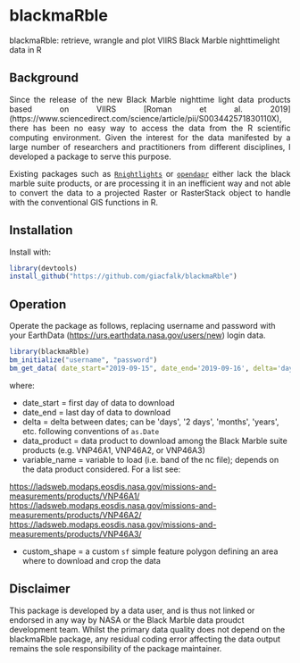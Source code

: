 # blackmaRble
blackmaRble: retrieve, wrangle and plot VIIRS Black Marble nighttimelight data in R

## Background

<div style="text-align: justify">
Since the release of the new Black Marble nighttime light data products based on VIIRS [Roman et al. 2019](https://www.sciencedirect.com/science/article/pii/S003442571830110X), there has been no easy way to access the data from the R scientific computing environment. Given the interest for the data manifested by a large number of researchers and practitioners from different disciplines, I developed a package to serve this purpose. 

Existing packages such as [`Rnightlights`](https://github.com/chrisvwn/Rnightlights) or [`opendapr`](https://github.com/ptaconet/opendapr)  either lack the black marble suite products, or are processing it in an inefficient way and not able to convert the data to a projected Raster or RasterStack object to handle with the conventional GIS functions in R.
</div>

## Installation

Install with:

``` r
library(devtools)
install_github("https://github.com/giacfalk/blackmaRble")
```
## Operation

Operate the package as follows, replacing username and password with your EarthData (https://urs.earthdata.nasa.gov/users/new) login data.

``` r
library(blackmaRble)
bm_initialize("username", "password")
bm_get_data( date_start="2019-09-15", date_end='2019-09-16', delta='days', data_product='VNP46A2', variable_name="Gap_Filled_DNB_BRDF_Corrected_NTL", custom_shape=NULL)
```
where:

-   date_start = first day of data to download
-   date_end = last day of data to download
-   delta = delta between dates; can be 'days', '2 days', 'months', 'years', etc. following conventions of `as.Date`
-   data_product = data product to download among the Black Marble suite products (e.g. VNP46A1, VNP46A2, or VNP46A3)
-   variable_name = variable to load (i.e. band of the nc file); depends on the data product considered. For a list see: 

https://ladsweb.modaps.eosdis.nasa.gov/missions-and-measurements/products/VNP46A1/
https://ladsweb.modaps.eosdis.nasa.gov/missions-and-measurements/products/VNP46A2/
https://ladsweb.modaps.eosdis.nasa.gov/missions-and-measurements/products/VNP46A3/

-   custom_shape = a custom `sf` simple feature polygon defining an area where to download and crop the data

## Disclaimer

This package is developed by a data user, and is thus not linked or endorsed in any way by NASA or the Black Marble data proudct development team. Whilst the primary data quality does not depend on the blackmaRble package, any residual coding error affecting the data output remains the sole responsibility of the package maintainer. 
